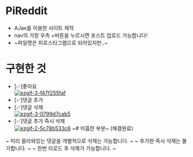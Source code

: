 # PiReddit

- AJax를 이용한 사이트 제작
- nav의 가장 우측 +버튼을 누르시면 포스트 업로드 가능합니다!
- ~파일명은 피로스타그램으로 되어있지만..~

# 구현한 것

- [✅]좋아요 <br/>
  <a href="https://imgbb.com/"><img src="https://i.ibb.co/GMgz0fp/ezgif-3-f47f255faf.gif" alt="ezgif-3-f47f255faf" border="0"></a>
- [✅]댓글 추가
- [✅]댓글 삭제 <br/>
  <a href="https://imgbb.com/"><img src="https://i.ibb.co/D51rJqh/ezgif-3-0799d7cab5.gif" alt="ezgif-3-0799d7cab5" border="0"></a>
- [✅]댓글 추가 즉시 삭제 <br/>
  <a href="https://imgbb.com/"><img src="https://i.ibb.co/fpX2BDY/ezgif-2-5c78b533c6.gif" alt="ezgif-2-5c78b533c6" border="0"></a>
  ~# 미흡한 부분~ (해결완료)

~ 미리 올라와있는 댓글을 개별적으로 삭제는 가능합니다. ~
~ 추가한 즉시 삭제는 불가합니다. ~
~ 한번 리로드 후 삭제가 가능합니다. ~
